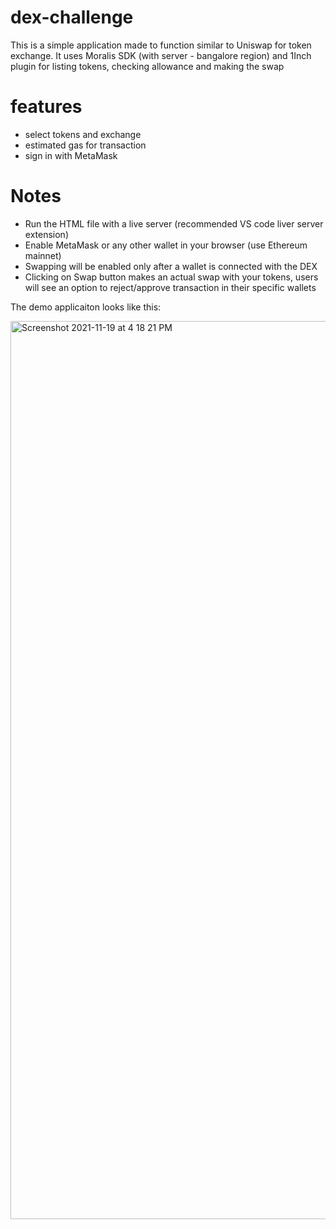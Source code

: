# dex-challenge

This is a simple application made to function similar to Uniswap for token exchange. 
It uses Moralis SDK (with server - bangalore region) and 1Inch plugin for listing tokens, checking allowance and making the swap 

# features
- select tokens and exchange
- estimated gas for transaction 
- sign in with MetaMask

# Notes
- Run the HTML file with a live server (recommended VS code liver server extension)
- Enable MetaMask or any other wallet in your browser (use Ethereum mainnet)
- Swapping will be enabled only after a wallet is connected with the DEX
- Clicking on Swap button makes an actual swap with your tokens, users will see an option to reject/approve transaction in their specific wallets 

The demo applicaiton looks like this: 

<img width="1437" alt="Screenshot 2021-11-19 at 4 18 21 PM" src="https://user-images.githubusercontent.com/35889186/142610672-1f68bec7-dc0b-4b8b-b4cf-a951f2bc4917.png">
